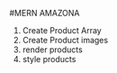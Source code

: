 #MERN AMAZONA

1. Create Product Array
2. Create Product images
3. render products
4. style products
